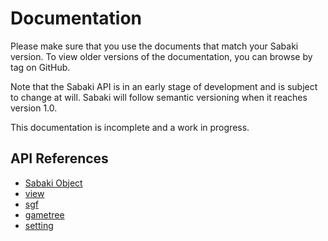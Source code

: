 # Documentation

Please make sure that you use the documents that match your Sabaki version. To view older versions of the documentation, you can browse by tag on GitHub.

Note that the Sabaki API is in an early stage of development and is subject to change at will. Sabaki will follow semantic versioning when it reaches version 1.0.

This documentation is incomplete and a work in progress.

## API References

* [Sabaki Object](sabaki.md)
* [view](view.md)
* [sgf](sgf.md)
* [gametree](gametree.md)
* [setting](setting.md)
